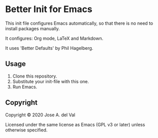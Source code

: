 # Better Init for Emacs

This init file configures Emacs automatically, so that there is no
need to install packages manually.

It configures: Org mode, LaTeX and Markdown.

It uses 'Better Defaults' by Phil Hagelberg.

## Usage

1. Clone this repository.
2. Substitute your init-file with this one.
3. Run Emacs.

## Copyright

Copyright © 2020 Jose A. del Val

Licensed under the same license as Emacs (GPL v3 or later) unless otherwise specified.
